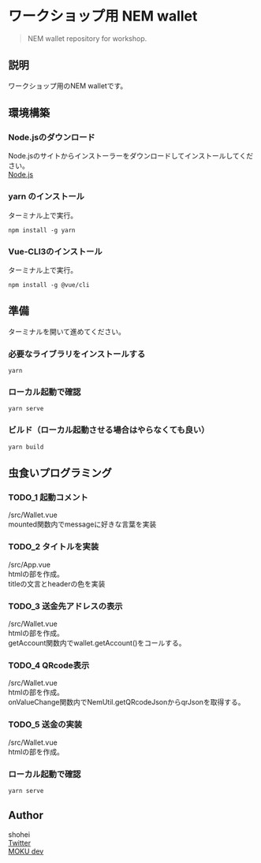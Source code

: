 # ワークショップ用 NEM wallet
> NEM wallet repository for workshop.

## 説明
ワークショップ用のNEM walletです。

## 環境構築
### Node.jsのダウンロード
Node.jsのサイトからインストーラーをダウンロードしてインストールしてください。<br>
[Node.js](https://nodejs.org/ja/)

### yarn のインストール
ターミナル上で実行。
```
npm install -g yarn
```
### Vue-CLI3のインストール
ターミナル上で実行。
```
npm install -g @vue/cli
```

## 準備
ターミナルを開いて進めてください。
### 必要なライブラリをインストールする
```
yarn
```

### ローカル起動で確認
```
yarn serve
```

### ビルド（ローカル起動させる場合はやらなくても良い）
```
yarn build
```

## 虫食いプログラミング
### TODO_1 起動コメント
/src/Wallet.vue<br>
mounted関数内でmessageに好きな言葉を実装

### TODO_2 タイトルを実装
/src/App.vue<br>
htmlの部を作成。<br>
titleの文言とheaderの色を実装

### TODO_3 送金先アドレスの表示
/src/Wallet.vue<br>
htmlの部を作成。<br>
getAccount関数内でwallet.getAccount()をコールする。

### TODO_4 QRcode表示
/src/Wallet.vue<br>
htmlの部を作成。<br>
onValueChange関数内でNemUtil.getQRcodeJsonからqrJsonを取得する。

### TODO_5 送金の実装
/src/Wallet.vue<br>
htmlの部を作成。

### ローカル起動で確認
``` bash
yarn serve
```

## Author
shohei<br>
[Twitter](https://twitter.com/hobbydevelop)<br>
[MOKU dev](https://mokudev.connpass.com/)
